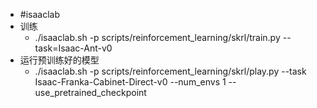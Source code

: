 - #isaaclab
- 训练
	- ./isaaclab.sh -p scripts/reinforcement_learning/skrl/train.py --task=Isaac-Ant-v0
- 运行预训练好的模型
	- ./isaaclab.sh -p scripts/reinforcement_learning/skrl/play.py --task Isaac-Franka-Cabinet-Direct-v0 --num_envs 1 --use_pretrained_checkpoint